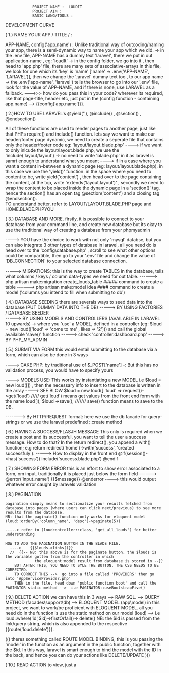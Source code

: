                 PROJECT NAME :  LOUDIT
                PROJECT AIM : 
                BASIC LANG/TOOLS : 
            


 DEVELOPMENT CURVE 



   ( 1.) NAME YOUR APP / TITLE /  :

 APP-NAME, config('app.name') : Unlike traditional way of outcoding/naming your app, there is a semi-dynamic way to name your app which we did.
 -> in the .env file, APP-NAME has a dummy text 'laravel', there we put in out application-name , eg: 'loudIt'
 -> in the config folder, we go into it , then head to 'app.php' file, there are many sets of associative-arrays in this file, we look for one which its 'key' is 'name' ['name' => .env('APP-NAME', 'LARAVEL')], then we change the ';aravel' dummy text too , to our app name
 -> the .env('app-name', 'laravel') tells the browser to go into our '.env' file, look for the value of APP-NAME, and if there is none, use LARAVEL as a fallback.
 --->>>   how do you pass this in your code?  wherever its required, like that page-title, header etc, just put in the (config function - containing app.name) --> {{config('app.name')}}.




 (  2.)HOW TO USE LARAVEL's  @yield(''), @include() , @section() , @endsection()

All of these functions are used to render pages to another page, just like that PHPs require() and include() function.
lets say we want to make our header/footer page dynamic, we need to create a seperate file that contains only the header/footer code eg: 'layout/layout.blade.php' 
---->  if we want to only inlcude the layout/layout.blade.php, we use the 'include('layout/layout') -> no need to write 'blade.php' in it as laravel is samrt enough to understand what you meant
---->  if in a case where you want a content in-between a dynamic page (eg: layout/layout.blade.php), in this case we use the 'yield()' function.   in the space where you need to content to be, write yield('content') , then head over to the page containing the content, at the top, write 'extends('layout.layout')' , secondly we need to wrap the content to be placed inside the dynamic page in a 'section()' tag.    hence the section() has an open tag @section('content') and a closing tag @endsection().  
TO understand better, refer to   LAYOUT/LAYOUT.BLADE.PHP page  and  HOME.BLADE.PHPYOU



  (  3.) DATABASE AND MORE.
firstly, it is possible to connect to your database from your command line, and create new database but its okay to use the traditional way of creating a database from your phpmyadmin

----> YOU have the choice to work with not only 'mysql' databse, but you can also integrate 3 other types of database in laravel, all you need do is head over to the 'config\database.php' , scroll to see what other options could be compartible, then go to your '.env' file and change the value of 'DB_CONNECTION' to your selected database connection.

-----> MIGRATIONS: this is the way to create TABLES in the database, tells what columns / keys / column data-types we need for out table.
------> php artisan make:migration create_louds_table  ##### command to create a table
------> php artisan make:model idea   #### command to create a model ('columns you intend to fill when submitting to db')

  
  
   (  4.)  DATABASE SEEDING
there are severals ways to seed data into the database (PUT DUMMY DATA INTO THE DB)
-----> BY USING FACTORIES / DATABASE SEEDER  
-----> BY USING MODELS AND CONTROLLERS (AVAILABLE IN LARAVEL 10 upwards) -> where you 'use' a MODEL, defined in a controller (eg:   $loud = new loud(['loud' => 'come to me' , likes => '2'])) and call the global availaible 'save()' function -----> check 'controller.dashboard.php'
-----> BY PHP_MY_ADMIN 



  (  5.) SUBMIT VIA FORM 
this would entail submitting to the database via a form, which can also be done in 3 ways

----> CAKE PHP: by traditional use of $_POST['name'] -: But this has no validation process, you would have to specify yours

----> MODELS USE: This works by instantiating a new MODEL i.e $loud = new loud([]) , then the necessary info to insert to the database is written in the array ----> SEE BLOW
     $loud = new loud([
         'loud' => request()->get('loud')    ///// get('loud') means get values from the front end form with the name loud
       ]);
     $loud ->save(); /////// save() function means to save to the DB.


-------> By HTTP\REQUEST format: here we use the db facade for query-strings or we use the laravel predefined ::create method



( 6.) HAVING A SUCCESS/FLASJH MESSAGE 
This only is required when we create a post and its successful, you want to tell the user a success message.
How to do that?
In the return redirect(), you append a with() function; e.g  return redirect('home')->with('success', 'created successfuly').
-----> How to display in the front end
    @if(session()->has('success'))
        include('success.blade.php')
    @endif



(  7.) SHOWING FORM ERROR
      this is an effort to show error associated to a form, om input.
      traditionally it is placed just below the form field 
      ------> @error('input_name')
                   <span> {{$message}} </span> 
              @enderror ----> this would output whatever error caught by laravels validation 



(  8.) PAGINATION

    pagination simply means to sectionalize your results fetched from database into pages (where users can click next/previous) to see more results from the database.
    NB: that the paginate() function only works for eloquent model (loud::orderBy('column_name', 'desc')->paginate(5))
    
    -----> refer to (loudcontroller::class, 'get_all_louds') for better understanding

    HOW TO ADD THE PAGINATION BUTTON IN THE BLADE FILE.
      ---->    {{$louds->links()}}
      //  {{-- NB: this above is for the paginate button, the $louds is the variable gotten from the controller in which 
                 the eloquent:model result from database is stored in --}}
        BUT AFTER THIS, YOU NEED TO SYLE THE BUTTON. THE CSS NEEDS TO BE CORRECTED.
        TO CORRECT THIS -->  go into a file called 'PROVIDERS' then go into 'AppServiceProvider.php' 
        THEN in the file, head down 'public function boot' and call the PAGINATOR static method -->  i.e PAGINATOR::useBootstrapFive()



(  9.)  DELETE ACTION
        we can have this in 3 ways
        --> RAW SQL.
        --> QUERY METHOD (facades\support\db)
        --> ELOQUENT MODEL (app\model)
      in this project, we want to work/be proficient with ELOQUENT MODEL.
      all you need do in the function is use the static method on our model (loud)
      --> i.e 
      loud::where('id',$id)->firstOrfail()-> delete()
    NB: the $id is passed from the link/query string, which is also appended to the respective {{route('loud.delete')}}.


  ((( theres something called ROUTE MODEL BINDING, this is you passing the 'model' in the function as an argument in the public function, together with the $id. 
  In this way, laravel is smart enough to bind the model with the ID in the back, and hence you can do your actions like DELETE/UPDATE )))


(  10.)  READ ACTION
        to view, just a 



